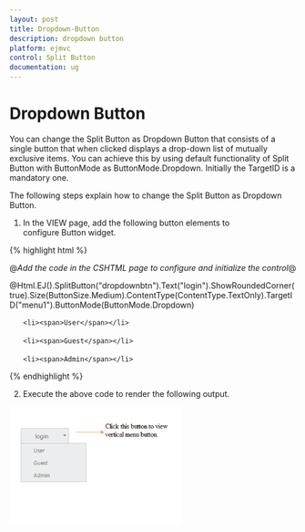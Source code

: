 ```yaml
---
layout: post
title: Dropdown-Button
description: dropdown button
platform: ejmvc
control: Split Button
documentation: ug
---
```


# Dropdown Button

You can change the Split Button as Dropdown Button that consists of a single button that when clicked displays a drop-down list of mutually exclusive items. You can achieve this by using default functionality of Split Button with ButtonMode as ButtonMode.Dropdown. Initially the TargetID is a mandatory one.

The following steps explain how to change the Split Button as Dropdown Button.

1. In the VIEW page, add the following button elements to configure Button widget.




{% highlight html %}


@*Add the code in the CSHTML page to configure and initialize the control*@



@Html.EJ().SplitButton("dropdownbtn").Text("login").ShowRoundedCorner(true).Size(ButtonSize.Medium).ContentType(ContentType.TextOnly).TargetID("menu1").ButtonMode(ButtonMode.Dropdown)

<ul id="menu1">

    <li><span>User</span></li>

    <li><span>Guest</span></li>

    <li><span>Admin</span></li>

</ul>

{% endhighlight %}



2. Execute the above code to render the following output.



![C:/Users/ApoorvahR/AppData/Roaming/Skype/apoorvahr_1880/media_messaging/media_cache/^FBB9E285A6F3042DAB9B40116599699BB899EC45D623A2651A^pimgpsh_fullsize_distr.jpg](Dropdown-Button_images/Dropdown-Button_img1.png)





